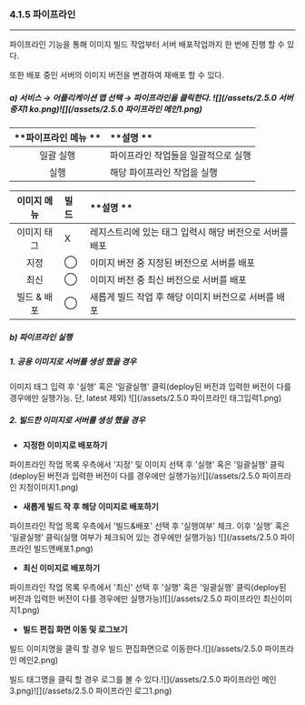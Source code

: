 ### 4.1.5   파이프라인

---

파이프라인 기능을 통해 이미지 빌드 작업부터 서버 배포작업까지 한 번에 진행 할 수 있다.

또한 배포 중인 서버의 이미지 버전을 변경하여 재배포 할 수 있다.

##### a\) 서비스 → 어플리케이션 맵 선택 → 파이프라인을 클릭한다. ![](/assets/2.5.0 서버중지1 ko.png)![](/assets/2.5.0 파이프라인 메인1.png)

| **파이프라인 메뉴 ** | **설명 ** |
| :---: | :--- |
| 일괄 실행 | 파이프라인 작업들을 일괄적으로 실행 |
| 실행 | 해당 파이프라인 작업을 실행 |

| **이미지 메뉴** | **빌드** | **설명 ** |
| :---: | :--- | :--- |
| 이미지 태그 | X | 레지스트리에 있는 태그 입력시 해당 버전으로 서버를 배포 |
| 지정 | ⃝ | 이미지 버전 중 지정된 버전으로 서버를 배포 |
| 최신 | ⃝ | 이미지 버전 중 최신 버전으로 서버를 배포 |
| 빌드 & 배포 | ⃝ | 새롭게 빌드 작업 후 해당 이미지 버전으로 서버를 배포 |

##### b\) 파이프라인 실행

##### **1. 공용 이미지로 서버를 생성 했을 경우**

이미지 태그 입력 후 '실행' 혹은 '일괄실행' 클릭\(deploy된 버전과 입력한 버전이 다를 경우에만 실행가능. 단, latest 제외\) ![](/assets/2.5.0 파이프라인 태그입력1.png)

##### **2. 빌드한 이미지로 서버를 생성 했을 경우**

* **지정한 이미지로 배포하기**

파이프라인 작업 목록 우측에서 '지정' 및 이미지 선택 후 '실행' 혹은 '일괄실행' 클릭\(deploy된 버전과 입력한 버전이 다를 경우에만 실행가능\)![](/assets/2.5.0 파이프라인 지정이미지1.png)

* **새롭게 빌드 작 후 해당 이미지로 배포하기**

파이프라인 작업 목록 우측에서 '빌드&배포' 선택 후 '실행여부' 체크. 이후 '실행' 혹은 '일괄실행' 클릭\(실행 여부가 체크되어 있는 경우에만 실행가능\) ![](/assets/2.5.0 파이프라인 빌드앤배포1.png)

* **최신 이미지로 배포하기**

파이프라인 작업 목록 우측에서 '최신' 선택 후 '실행' 혹은 '일괄실행' 클릭\(deploy된 버전과 입력한 버전이 다를 경우에만 실행가능\)![](/assets/2.5.0 파이프라인 최신이미지1.png)

* **빌드 편집 화면 이동 및 로그보기**

빌드 이미지명을 클릭 할 경우 빌드 편집화면으로 이동한다.![](/assets/2.5.0 파이프라인 메인2.png)

빌드 태그명을 클릭 할 경우 로그를 볼 수 있다.![](/assets/2.5.0 파이프라인 메인3.png)![](/assets/2.5.0 파이프라인 로그1.png)

